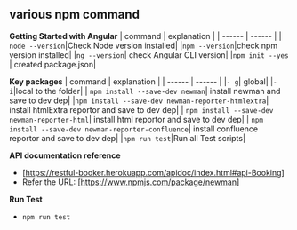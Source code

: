 ## various npm command 
**Getting Started with Angular**
| command | explanation |
| ------ | ------ |
| `node --version`|Check Node version installed|
|`npm --version`|check npm version installed|
|`ng --version`| check Angular CLI version|
|`npm init --yes` |  created package.json|

**Key packages**
| command | explanation |
| ------ | ------ |
|`- g`| global|
|`- i`|local to the folder|
| `npm install --save-dev newman`| install newman and save to dev dep|
|`npm install --save-dev newman-reporter-htmlextra`| install htmlExtra reportor and save to dev dep|
| `npm install --save-dev newman-reporter-html`| install html reportor and save to dev dep|
| `npm install --save-dev newman-reporter-confluence`| install confluence reportor and save to dev dep|
|`npm run test`|Run all Test scripts| 

**API documentation reference**
- [https://restful-booker.herokuapp.com/apidoc/index.html#api-Booking]
- Refer the URL: [https://www.npmjs.com/package/newman] 

**Run Test**
- `npm run test`

